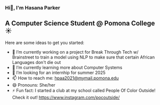 ### Hi👋, I'm Hasana Parker
## A Computer Science Student @ Pomona College☀️

Here are some ideas to get you started:

- 🔭 I’m currently working on a project for Break Through Tech w/ Brainstreet to train a model using NLP to make sure that certain African Languages don't die out
- 🌱 I’m currently learning more about Computer Systems
- 🤔 I’m looking for an internhip for summer 2025
- 📫 How to reach me: hpaa2021@mymail.pomona.edu
- 😄 Pronouns: She/her
- ⚡ Fun fact: I started a club at my school called People Of Color Outside! Check it out! https://www.instagram.com/pocoutside/

